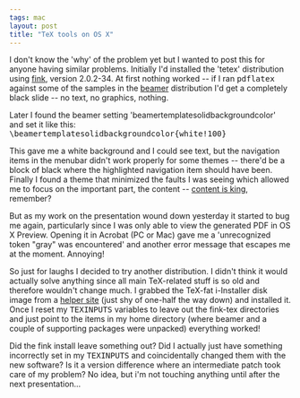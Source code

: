 ```yaml
---
tags: mac
layout: post
title: "TeX tools on OS X"
---
```




I don't know the 'why' of the problem yet but I wanted to post this for anyone having similar problems. Initially I'd installed the 'tetex' distribution using <a href="http://fink.sourceforge.net/">fink</a>, version  2.0.2-34. At first nothing worked -- if I ran <tt>pdflatex</tt> against some of the samples in the <a href="http://latex-beamer.sourceforge.net/">beamer</a> distribution I'd get a completely black slide -- no text, no graphics, nothing.

<p>Later I found the beamer setting 'beamertemplatesolidbackgroundcolor' and set it like this:<br />
<tt>\beamertemplatesolidbackgroundcolor{white!100}</tt></p>

<p>This gave me a white background and I could see text, but the navigation items in the menubar didn't work properly for some themes -- there'd be a block of black where the highlighted navigation item should have been. Finally I found a theme that minimized the faults I was seeing which allowed me to focus on the important part, the content -- <a href="http://www.microsoft.com/billgates/columns/1996essay/essay960103.asp">content is king</a>, remember?</p>

<p>But as my work on the presentation wound down yesterday it started to bug me again, particularly since I was only able to view the generated PDF in OS X Preview. Opening it in Acrobat (PC or Mac) gave me a 'unrecognized token "gray" was encountered' and another error message that escapes me at the moment. Annoying!</p>

<p>So just for laughs I decided to try another distribution. I didn't think it would actually solve anything since all main TeX-related stuff is so old and therefore wouldn't change much. I grabbed the TeX-fat i-Installer disk image from a <a href="http://www.rna.nl/tex.html">helper site</a> (just shy of one-half the way down) and installed it. Once I reset my <tt>TEXINPUTS</tt> variables to leave out the fink-tex directories and just point to the items in my home directory (where beamer and a couple of supporting packages were unpacked) everything worked!</p>

<p>Did the fink install leave something out? Did I actually just have something incorrectly set in my <tt>TEXINPUTS</tt> and coincidentally changed them with the new software? Is it a version difference where an intermediate patch took care of my problem? No idea, but i'm not touching anything until after the next presentation...</p>


